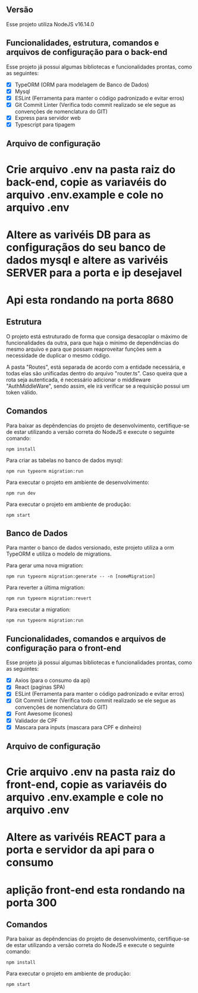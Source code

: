 ## Versão
Esse projeto utiliza NodeJS v16.14.0

## Funcionalidades, estrutura, comandos e arquivos de configuração para o back-end
Esse projeto já possui algumas bibliotecas e funcionalidades prontas, como as seguintes:
* [x] TypeORM (ORM para modelagem de Banco de Dados)
* [x] Mysql
* [x] ESLint (Ferramenta para manter o código padronizado e evitar erros)
* [x] Git Commit Linter (Verifica todo commit realizado se ele segue as convenções de nomenclatura do GIT)
* [x] Express para servidor web
* [x] Typescript para tipagem

## Arquivo de configuração
# Crie arquivo .env na pasta raiz do back-end, copie as variavéis do arquivo .env.example e cole no arquivo .env
# Altere as varivéis DB para as configuraçãos do seu banco de dados mysql e altere as varivéis SERVER para a porta e ip desejavel
# Api esta rondando na porta 8680

## Estrutura
O projeto está estruturado de forma que consiga desacoplar o máximo de funcionalidades da outra, para que haja o mínimo de dependências do mesmo arquivo e para que possam reaproveitar funções sem a necessidade de duplicar o mesmo código.

A pasta "Routes", está separada de acordo com a entidade necessária, e todas elas são unificadas dentro do arquivo "router.ts". 
Caso queira que a rota seja autenticada, é necessário adicionar o middleware "AuthMiddleWare", sendo assim, ele irá verificar se a requisição possui um token válido.


## Comandos
Para baixar as depêndencias do projeto de desenvolvimento, certifique-se de estar utilizando a versão correta do NodeJS e execute o seguinte comando:

```
npm install
```
Para criar as tabelas no banco de dados mysql:
```
npm run typeorm migration:run
```

Para executar o projeto em ambiente de desenvolvimento:
```
npm run dev
```
Para executar o projeto em ambiente de produção:
```
npm start
```
## Banco de Dados
Para manter o banco de dados versionado, este projeto utiliza a orm TypeORM e utiliza o modelo de migrations.

Para gerar uma nova migration:
```
npm run typeorm migration:generate -- -n [nomeMigration]
```

Para reverter a última migration:
```
npm run typeorm migration:revert
```

Para executar a migration:
```
npm run typeorm migration:run
```

## Funcionalidades, comandos e arquivos de configuração para o front-end
Esse projeto já possui algumas bibliotecas e funcionalidades prontas, como as seguintes:
* [x] Axios (para o consumo da api)
* [x] React (paginas SPA)
* [x] ESLint (Ferramenta para manter o código padronizado e evitar erros)
* [x] Git Commit Linter (Verifica todo commit realizado se ele segue as convenções de nomenclatura do GIT)
* [x] Font Awesome (icones)
* [x] Validador de CPF
* [x] Mascara para inputs (mascara para CPF e dinheiro)

## Arquivo de configuração
# Crie arquivo .env na pasta raiz do front-end, copie as variavéis do arquivo .env.example e cole no arquivo .env
# Altere as varivéis REACT para a porta e servidor da api para o consumo
# aplição front-end esta rondando na porta 300


## Comandos
Para baixar as depêndencias do projeto de desenvolvimento, certifique-se de estar utilizando a versão correta do NodeJS e execute o seguinte comando:

```
npm install
```

Para executar o projeto em ambiente de produção:
```
npm start
```


